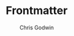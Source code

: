 ---
author: Chris Godwin
tag: docs
time: 2021-01-01
copyright:
  minLength: 1
title: Frontmatter
icon: config
article: false
showinsidebar: true
index: 7
---